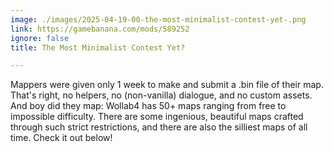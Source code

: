 ```yaml
---
image: ./images/2025-04-19-00-the-most-minimalist-contest-yet-.png
link: https://gamebanana.com/mods/589252
ignore: false
title: The Most Minimalist Contest Yet?

---
```


Mappers were given only 1 week to make and submit a .bin file of their map. That's right, no helpers, no (non-vanilla) dialogue, and no custom assets. And boy did they map: Wollab4 has 50+ maps ranging from free to impossible difficulty. There are some ingenious, beautiful maps crafted through such strict restrictions, and there are also the silliest maps of all time. Check it out below!